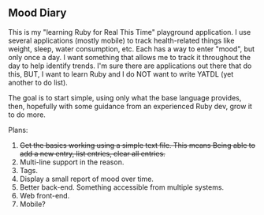 ## Mood Diary

This is my "learning Ruby for Real This Time" playground application. I use several applications (mostly mobile) to track health-related things like weight, sleep, water consumption, etc. Each has a way to enter "mood", but only once a day. I want something that allows me to track it throughout the day to help identify trends. I'm sure there are applications out there that do this, BUT, I want to learn Ruby and I do NOT want to write YATDL (yet another to do list).

The goal is to start simple, using only what the base language provides, then, hopefully with some guidance from an experienced Ruby dev, grow it to do more.

Plans:

1. ~~Get the basics working using a simple text file. This means Being able to add a new entry, list entries, clear all entries.~~
2. Multi-line support in the reason.
3. Tags.
4. Display a small report of mood over time.
5. Better back-end. Something accessible from multiple systems.
6. Web front-end.
7. Mobile?